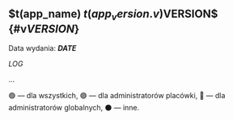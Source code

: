 ## $t(app_name) $t(app_version.v)$VERSION$ {#v$VERSION$}

Data wydania: **$DATE$**

$LOG$

…

🟢 — dla wszystkich,
🟣 — dla administratorów placówki,
🔴 — dla administratorów globalnych,
⚫ — inne.
